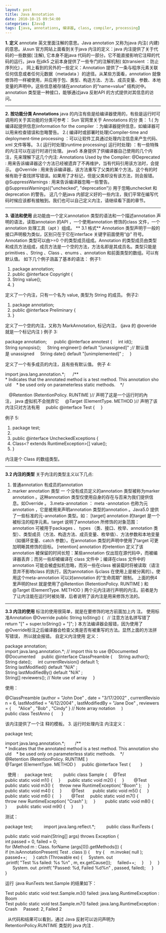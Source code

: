 ```yaml
---
layout: post
title: Java Annotation
date: 2010-10-15 09:54:00
categories: [Java]
tags: [java, annotations, 编译器, class, compiler, processing]
---
```

**1. 定义**
annotate 英文里面注解的意思。Java annotation 又称为java 内注( 内建) 
的意思。从sun 官方网站上面看到关于java 内注的定义：java 内注提供了关于代码的一些数据( 注解), 它本身不是java 
代码的一部分。它不能直接影响它注释的代码的运行。java 在jdk5 之前本身提供了一些专门的注解机制( 如transient ：防止序列化) 。
网上看到的另外的一些定义：Annotation 
提供了一条与程序元素关联任何信息或者任何元数据（metadata ）的途径。从某些方面看，annotation 
就像修饰符一样被使用，并应用于包、类型、构造方法、方法、成员变量、参数、本地变量的声明中。这些信息被存储在annotation 
的“name=value” 结构对中。 annotation 类型是一种接口，能够通过java 反射API 的方式提供对其信息的访问。
****
**2. 按功能分类 Annotations**
java 的内注有些是给编译器使用的，有些是运行时可调用的关于其功能的分类可参考： 
Sun 官网里关于 Annotations 的分 类：
1.( 为编译起提供信息)information for the compiler 
：为编译器提供信息，如编译器可以用来检查错误和忽略警告。
2.( 编译时或部署时处理)Compiler-time and deployment-time 
processing ：可以让软件工具通过处理内注信息来产生代码、xml 文件等等。
3.( 运行时处理)runtime processing( 运行时处理) 
：有一些特殊的内注可以在运行时进行处理。
java5 本身提供了供编译器自己使用的几个内注，先来理解下这几个内注: 
Annotations Used by the Compiler: 
@Deprecated : 用来告诉编译器这个方法已经被遗弃了不再维护，当有代码引用该方法时，会提示。
@Override : 
用来告诉编译器，该方法重写了父类的某个方法。这个有的时候有助于查找拼写错误。如果用了才标记，但是父类却没有该方法，则会报错。
@SuppressWarnings : 
用来告诉编译器忽略一些警告。@SuppressWarnings({"unchecked", "deprecation"}) 
用于忽略unchecket 和deprecation 的警告。
这几个是java 
内部定义好的一些内注，我们平常在编写代码时候应该都有接触到。我们也可以自己定义内注，请继续看下面的章节。
****
**3. 语法和使用**
此功能由一个定义annotation 类型的语法和一个描述annotation 
声明的语法，读取annotaion 的API ，一个使用annotation 修饰的class 文件，一个annotation 处理工具（apt
 ）组成。
** 3.1 格式**
Annotation 类型声明于一般的接口声明极为类似，区别只在于它在interface 
关键字前面使用“@” 符号。Annotation 类型可以由>=0 个的类型成员组成。Annotation 
的类型成员由类型和成员方法组成，成员方法是一个空的方法，方法名即是其成员名。类型只能是primitives 、String 、Class 
、enums 、annotation 和前面类型的数组。可以有默认值。 如下几个例子涵盖了基本的语法：
例子1: 
1. package annotation; 
  
2. public @interface Copyright {    
3. String value();    
4. }    


定义了一个内注，只有一个名为 value, 类型为 String 的成员。 
例子2: 
1. package annotation; 
   
2. public @interface Preliminary {    
3. }    


定义了一个空的内注，又称为 MarkAnnotation, 标记内注， (java 的 @overide 
就是一个标记内注 ) 
例子 3: 


package annotation; 
    
public @interface annotest {    
int id(); 
   
String synopsis();    
String engineer() default "[unassigned]" ;// 默认值是 unassigned    
String date() default "[unimplemented]" ;    
}    

定义了一个有多成员的内注，且有些有默认值。 
例子 4: 

import java.lang.annotation.*;     
/**    
* Indicates that the annotated method is a test method. This annotation should 
  
* be used only on parameterless static methods. 
  
*/  

  
@Retention (RetentionPolicy. RUNTIME )// 声明了这是一个运行时的內注， java 虚拟机不会抛弃它    
@Target (ElementType. METHOD )// 声明了该内注只对方法有用    
public @interface Test {    
}    

例子 5: 
1. package test; 
   
2.   
3. public @interface UncheckedExceptions {      
4. Class<? extends RuntimeException>[] value(); 
   
5. }    


内注是个 Class
 的数组类型。 
****
**3.2 内注的类型**
关于内注的类型主义以下几点: 
1. 普通annotation 
有成员的annotation 
2. marker annotation 类型 
一
个没有成员定义的annotation 类型被称为marker annotation 。这种annotation 
类型仅使用自身的存在与否来为我们提供信息。如Override 。
3.meta-annotation ： 
meta
 -annotation 也称为元annotation ，它是被用来声明annotation 类型的annotation 。Java5.0 
提供了一些标准的元-annotation 类型。如：
[target] 
annotation 
的target 是一个被标注的程序元素。target 说明了annotation 所修饰的对象范围：annotation 
可被用于packages 、 types （类、接口、枚举、annotation 
类型）、类型成员（方法、构造方法、成员变量、枚举值）、方法参数和本地变量（如循环变量、catch 参数）。在annotation 
类型的声明中使用了target 可更加明晰其修饰的目标。
[retention] 
annotation 的retention 
定义了该annotation 被保留的时间长短：某些annotation 仅出现在源代码中，而被编译器丢弃；而另一些却被编译在 class 
文件中；编译在class 文件中的annotation 可能会被虚拟机忽略，而另一些在class 被装载时将被读取（请注意并不影响class 
的执行，因为annotation 与class 在使用上是被分离的）。使用这个meta-annotation 可以对annotation 
的“生命周期” 限制。
上面的例4 里声明的test 
就是使用了@Retention (RetentionPolicy. RUNTIME ) 和 
@Target (ElementType. 
METHOD ) 两个元内注进行声明的内注。前者是为了让内注能在运行时被处理，后者说明了该内注是用来修饰方法的。 
****
**3.3 内注的使用**
标注的使用很简单，就是在要修饰的地方前面加上内
注。
使用标准Annotation 
@Override
public 
String toSting() {   // 注意方法名拼写错了
    return "[" + super.toString() +
 "]";
}
本方法编译器会报错，因为使用了@Override标注之后编译器会检查父类是否有被重写的方法。显然上面的方法拼写错误，
所以就会报错。
自定义内注使用
定义：

package annotation;    
  
import java.lang.annotation.*; // import this to use @Documented    
  
@Documented 
   
public @interface ClassPreamble {    
String author();    
String date();    
int currentRevision() default 1; 
   
String lastModified() default "N/A" ; 
   
String lastModifiedBy() default "N/A" ; 
   
String[] reviewers(); // Note use of array    
}    

使用： 

@ClassPreamble (author = "John Doe" , date = "3/17/2002" , currentRevision = 6, lastModified = "4/12/2004" , lastModifiedBy = "Jane Doe" , reviewers = {     
"Alice" , "Bob" , "Cindy" } // Note array notation    
)    
public class TestAnno {      
}    

该内注提供了一个注
释的模板。 
3. 运行时处理内注 
内注定义：

package test; 
    

import java.lang.annotation.*; 
   
  
/**    
* Indicates that the annotated method is a test method. This annotation should 
  
* be used only on parameterless static methods. 
  
*/    
  
@Retention (RetentionPolicy. RUNTIME ) 
   
@Target (ElementType. METHOD ) 
   
public @interface Test {    
  
}    

 
使用 :    
package test; 
   
   
public class Sample {    
@Test 
    
public static void m1() { 
   
}
    
public static void m2() { 
   
}    
  
@Test 
   
public static void m3() { 
   
throw new RuntimeException( "Boom" );    
}    
 
public static void m4() { 
   
}    
  
@Test 
     
public static void m5() { 
   
}    
  
public static void m6() { 
   
}    
  
@Test 
   
public static void m7() { 
   
throw new RuntimeException( "Crash" );    
}    
  
public static void m8() { 
   
}    
  
public static void m9() { 
   
}    
 
}    
  

测试： 

package test;  
   
  
import java.lang.reflect.*;  
   
  
public class RunTests {     

public static void main(String[] args) throws Exception {    
int passed = 0, failed = 0; 
   
for (Method m : Class. forName (args[0]).getMethods()) {    
if (m.isAnnotationPresent( Test . class )) {    
try { 
   
m.invoke( null ); 
   
passed++;    
} catch (Throwable ex) { 
   
System. out    
.printf( "Test %s failed: %s %n" , m, ex.getCause()); 
   
failed++;    
}    
}    
}    
  
System. out .printf( "Passed: %d, Failed %d%n" , passed, failed); 
   
}    
}    
  

运行 :java RunTests test.Sample 的结果如下：

Test public static void test.Sample.m3() failed: java.lang.RuntimeException : Boom 
    
Test public static void test.Sample.m7() failed: java.lang.RuntimeException : Crash 
   
Passed: 2, Failed 2  

 
从代码和结果可以看到，通过 Java
 反射可以访问声明为 RetentionPolicy.RUNTIME 类型的 java 内注 . 
